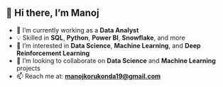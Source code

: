 ## 👋 Hi there, I’m Manoj

<!--
**Manoj-Korukonda/Manoj-Korukonda** is a ✨ _special_ ✨ repository because its `README.md` (this file) appears on your GitHub profile.

Here are some ideas to get you started:
-->

- 🔭 I’m currently working as a **Data Analyst**
- 💡 Skilled in **SQL**, **Python**, **Power BI**, **Snowflake**, and more
- 🎯 I’m interested in **Data Science**, **Machine Learning**, and **Deep Reinforcement Learning**
- 🤝 I’m looking to collaborate on **Data Science** and **Machine Learning** projects
- 📫 Reach me at: **manojkorukonda19@gmail.com**
